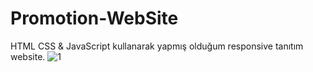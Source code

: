 # Promotion-WebSite
HTML CSS &amp; JavaScript kullanarak yapmış olduğum responsive tanıtım website.
![1](https://user-images.githubusercontent.com/76431780/216777746-bf794335-4ff1-47a1-96c8-e592014378d3.gif)
